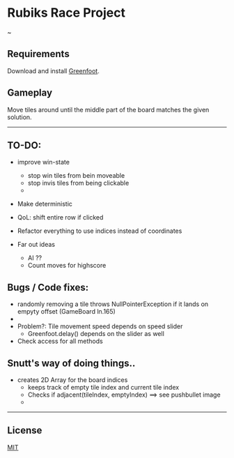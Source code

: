 # Rubiks Race Project

~

## Requirements

Download and install [Greenfoot](https://www.greenfoot.org/download).


## Gameplay

Move tiles around until the middle part of the board matches the given solution.

-----------------------------------------------------------------------------------------------------------------------------------------

## TO-DO:

* improve win-state
  * stop win tiles from bein moveable
  * stop invis tiles from being clickable 
  *
* Make deterministic
* QoL: shift entire row if clicked
* Refactor everything to use indices instead of coordinates

* Far out ideas
  * AI ??
  * Count moves for highscore 



## Bugs / Code fixes:

* randomly removing a tile throws NullPointerException if it lands on empyty offset (GameBoard ln.165)
*
* Problem?: Tile movement speed depends on speed slider
  * Greenfoot.delay() depends on the slider as well
* Check access for all methods


## Snutt's way of doing things..

* creates 2D Array for the board indices
  * keeps track of empty tile index and current tile index
  * Checks if adjacent(tileIndex, emptyIndex) ==> see pushbullet image
  *   



-----------------------------------------------------------------------------------------------------------------------------------------

## License
[MIT](https://choosealicense.com/licenses/mit/)